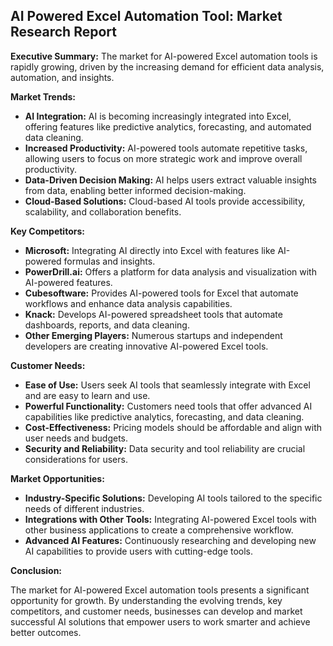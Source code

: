##  AI Powered Excel Automation Tool: Market Research Report  

**Executive Summary:** The market for AI-powered Excel automation tools is rapidly growing, driven by the increasing demand for efficient data analysis, automation, and insights. 

**Market Trends:**

* **AI Integration:**  AI is becoming increasingly integrated into Excel, offering features like predictive analytics, forecasting, and automated data cleaning.
* **Increased Productivity:**  AI-powered tools automate repetitive tasks, allowing users to focus on more strategic work and improve overall productivity.
* **Data-Driven Decision Making:** AI helps users extract valuable insights from data, enabling better informed decision-making.
* **Cloud-Based Solutions:**  Cloud-based AI tools provide accessibility, scalability, and collaboration benefits.

**Key Competitors:**

* **Microsoft:** Integrating AI directly into Excel with features like AI-powered formulas and insights.
* **PowerDrill.ai:** Offers a platform for data analysis and visualization with AI-powered features.
* **Cubesoftware:** Provides AI-powered tools for Excel that automate workflows and enhance data analysis capabilities.
* **Knack:** Develops AI-powered spreadsheet tools that automate dashboards, reports, and data cleaning.
* **Other Emerging Players:** Numerous startups and independent developers are creating innovative AI-powered Excel tools.

**Customer Needs:**

* **Ease of Use:** Users seek AI tools that seamlessly integrate with Excel and are easy to learn and use.
* **Powerful Functionality:**  Customers need tools that offer advanced AI capabilities like predictive analytics, forecasting, and data cleaning.
* **Cost-Effectiveness:**  Pricing models should be affordable and align with user needs and budgets.
* **Security and Reliability:**  Data security and tool reliability are crucial considerations for users.

**Market Opportunities:**

* **Industry-Specific Solutions:** Developing AI tools tailored to the specific needs of different industries.
* **Integrations with Other Tools:**  Integrating AI-powered Excel tools with other business applications to create a comprehensive workflow.
* **Advanced AI Features:**  Continuously researching and developing new AI capabilities to provide users with cutting-edge tools.

**Conclusion:**  

The market for AI-powered Excel automation tools presents a significant opportunity for growth. By understanding the evolving trends, key competitors, and customer needs, businesses can develop and market successful AI solutions that empower users to work smarter and achieve better outcomes.